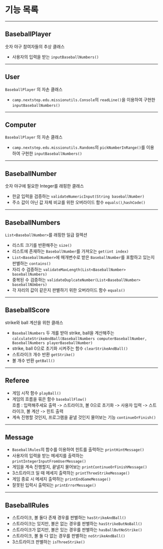 # 기능 목록

---

## BaseballPlayer

숫자 야구 참여자들의 추상 클래스

- 사용자의 입력을 받는 `inputBaseballNumbers()`

---

## User

`BaseballPlayer` 의 자손 클래스

- `camp.nextstep.edu.missionutils.Console`의 `readLine()`을 이용하여 구현한 `inputBaseballNumbers()`

---

## Computer

`BaseballPlayer` 의 자손 클래스

- `camp.nextstep.edu.missionutils.Randoms`의 `pickNumberInRange()`를 이용하여 구현한 `inputBaseballNumbers()`

---

## BaseballNumber

숫자 야구에 필요한 Integer를 래핑한 클래스

- 한글 입력을 검증하는 `validateNumericInput(String baseballNumber)`
- 주소 값이 아닌 값 자체 비교를 위한 오버라이드 함수 `equals()`,`hashCode()`

---

## BaseballNumbers

`List<BaseballNumber>`를 래핑한 일급 컬렉션

- 리스트 크기를 반환해주는 `size()`
- 리스트에 존재하는 `BaseballNumber`를 가져오는 `get(int index)`
- `List<BaseballNumber>`에 매개변수로 받은 `BaseballNumber`를 포함하고 있는지 판별하는 `contains()`
- 자리 수 검증하는 `validateMaxLength(List<BaseballNumber> baseballNumbers)`
- 중복된 수 검증하는 `validateDuplcateNumber(List<BaseballNumber> baseballNUmbers)`
- 각 자리의 값이 같은지 판별하기 위한 오버라이드 함수 `equals()`

---

## BaseballScore

strike와 ball 계산을 위한 클래스

- `BaseballNumbers` 두 개를 받아 strike, ball을
  계산해주는`calculateStrikeAndBall(BaseballNumbers computerBaseballNumber, BaseballNumbers playerBaseballNumber)`
- strike, ball 0으로 초기화 시켜주는 함수 `clearStrikeAndBall()`
- 스트라이크 개수 반환 `getStrike()`
- 볼 개수 반환 `getBall()`

---

## Referee

- 게임 시작 함수 `playBall()`
- 게임의 흐름을 묶은 함수 `baseballFlow()` <br> 흐름 : 입력해주세요 출력 -> 스트라이크, 볼 0으로 초기화 -> 사용자 입력 -> 스트라이크, 볼 계산 ->
  힌트 출력
- 계속 진행할 것인지, 프로그램을 끝낼 것인지 물어보는 기능 `continueOrFinish()`

---

## Message

- `BaseballRules`의 함수를 이용하여 힌트를 출력하는 `printHintMessage()`
- 사용자의 입력을 받는 메세지를 출력하는 `printIntegerInputFromUserMessage()`
- 게임을 계속 진행할지, 끝낼지 물어보는 `printContinueOrFinishMessage()`
- 3스트라이크 일 때 메세지 출력하는 `printThreeStrikeMessage()`
- 게임 종료 시 메세지 출력하는 `printEndGameMessage()`
- 잘못된 입력시 출력되는 `printErrorMessage()`

---

## BaseballRules

- 스트라이크, 볼 둘다 존재 경우를 판별하는 `hasStrikeAndBall()`
- 스트라이크는 있지만, 볼은 없는 경우를 판별하는 `hasStrikeButNoBall()`
- 스트라이크가 없지만, 볼은 있는 경우를 판별하는 `hasBallButNoStrike()`
- 스트라이크, 볼 둘 다 없는 경우를 판별하는 `noStrikeAndBall()`
- 3스트라이크 판별하는 `isThreeStrike()`
